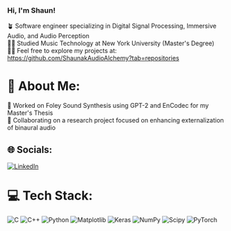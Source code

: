 ### Hi, I'm Shaun!

🪴 Software engineer specializing in Digital Signal Processing, Immersive Audio, and Audio Perception <br> 👨‍🎓 Studied Music Technology at New York University (Master's Degree)<br>👨‍💻 Feel free to explore my projects at: https://github.com/ShaunakAudioAlchemy?tab=repositories

# 💫 About Me:
🔭 Worked on Foley Sound Synthesis using GPT-2 and EnCodec for my Master's Thesis <br>👯 Collaborating on a research project focused on enhancing externalization of binaural audio


## 🌐 Socials:
[![LinkedIn](https://img.shields.io/badge/LinkedIn-%230077B5.svg?logo=linkedin&logoColor=white)](https://linkedin.com/in/sranade98) 

# 💻 Tech Stack:
![C](https://img.shields.io/badge/c-%2300599C.svg?style=flat&logo=c&logoColor=white) ![C++](https://img.shields.io/badge/c++-%2300599C.svg?style=flat&logo=c%2B%2B&logoColor=white) ![Python](https://img.shields.io/badge/python-3670A0?style=flat&logo=python&logoColor=ffdd54) ![Matplotlib](https://img.shields.io/badge/Matplotlib-%23ffffff.svg?style=flat&logo=Matplotlib&logoColor=black) ![Keras](https://img.shields.io/badge/Keras-%23D00000.svg?style=flat&logo=Keras&logoColor=white) ![NumPy](https://img.shields.io/badge/numpy-%23013243.svg?style=flat&logo=numpy&logoColor=white) ![Scipy](https://img.shields.io/badge/SciPy-%230C55A5.svg?style=flat&logo=scipy&logoColor=%white) ![PyTorch](https://img.shields.io/badge/PyTorch-%23EE4C2C.svg?style=flat&logo=PyTorch&logoColor=white) 


<!-- Proudly created with GPRM ( https://gprm.itsvg.in ) -->




